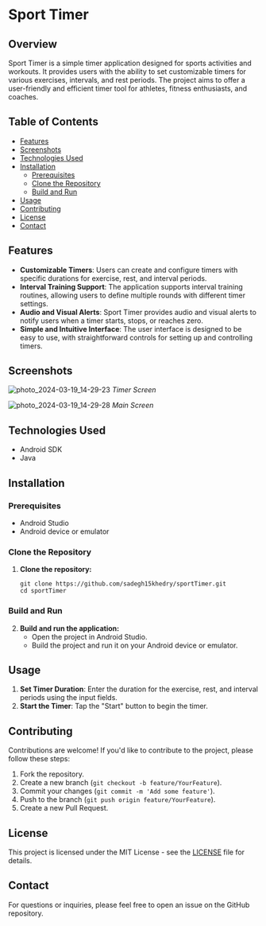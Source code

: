 # Sport Timer

## Overview

Sport Timer is a simple timer application designed for sports activities and workouts. It provides users with the ability to set customizable timers for various exercises, intervals, and rest periods. The project aims to offer a user-friendly and efficient timer tool for athletes, fitness enthusiasts, and coaches.

## Table of Contents

- [Features](#features)
- [Screenshots](#screenshots)
- [Technologies Used](#technologies-used)
- [Installation](#installation)
  - [Prerequisites](#prerequisites)
  - [Clone the Repository](#clone-the-repository)
  - [Build and Run](#build-and-run)
- [Usage](#usage)
- [Contributing](#contributing)
- [License](#license)
- [Contact](#contact)

## Features

- **Customizable Timers**: Users can create and configure timers with specific durations for exercise, rest, and interval periods.
- **Interval Training Support**: The application supports interval training routines, allowing users to define multiple rounds with different timer settings.
- **Audio and Visual Alerts**: Sport Timer provides audio and visual alerts to notify users when a timer starts, stops, or reaches zero.
- **Simple and Intuitive Interface**: The user interface is designed to be easy to use, with straightforward controls for setting up and controlling timers.

## Screenshots


![photo_2024-03-19_14-29-23](https://github.com/sadegh15khedry/sportTimer/assets/90490848/a5c64e3a-ef1e-4aee-b48b-8c80c0ec8314)
*Timer Screen*


![photo_2024-03-19_14-29-28](https://github.com/sadegh15khedry/sportTimer/assets/90490848/4a9b0966-ae01-4a90-8e95-e2aa074c4ca2)
*Main Screen*

## Technologies Used

- Android SDK
- Java

## Installation

### Prerequisites

- Android Studio
- Android device or emulator

### Clone the Repository

1. **Clone the repository:**
   ```
   git clone https://github.com/sadegh15khedry/sportTimer.git
   cd sportTimer
   ```

### Build and Run

2. **Build and run the application:**
   - Open the project in Android Studio.
   - Build the project and run it on your Android device or emulator.

## Usage
1. **Set Timer Duration**: Enter the duration for the exercise, rest, and interval periods using the input fields.
2. **Start the Timer**: Tap the "Start" button to begin the timer.


## Contributing

Contributions are welcome! If you'd like to contribute to the project, please follow these steps:
1. Fork the repository.
2. Create a new branch (`git checkout -b feature/YourFeature`).
3. Commit your changes (`git commit -m 'Add some feature'`).
4. Push to the branch (`git push origin feature/YourFeature`).
5. Create a new Pull Request.

## License

This project is licensed under the MIT License - see the [LICENSE](LICENSE) file for details.

## Contact

For questions or inquiries, please feel free to open an issue on the GitHub repository.

